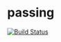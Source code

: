 # passing
[![Build Status](https://travis-ci.org/wilburb/passing.svg?branch=master)](https://travis-ci.org/wilburb/passing)
